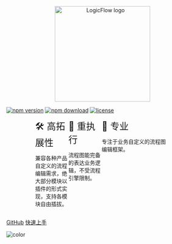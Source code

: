 <p align="center">
  <a href="https://github.com/didi/LogicFlow" target="_blank">
    <img
      src="./_images/logo.png"
      alt="LogicFlow logo"
      width="250"
    />
  </a>
</p>

[![npm version][npm-v-img]][npm-url]
[![npm download][npm-dl-img]][npm-url]
[![license][license-img]][license-url]

<div style="display: flex;justify-content: space-between;width:70%;margin: 0 auto;">
  <div style="width: 33%">
    <font size=5>🛠 高拓展性</font>
    <p>兼容各种产品自定义的流程编辑需求，绝大部分模块以插件的形式实现，支持各模块自由插拔。</p>
  </div>
  <div style="width: 33%">
    <font size=5>🚀 重执行</font>
    <p><font size=>流程图能完备的表达业务逻辑，不受流程引擎限制。</font></p>
  </div>  
  <div>
    <font size=5>🎯 专业</font>
    <p>专注于业务自定义的流程图编辑框架。</p>
  </div>
</div>

[GitHub](https://github.com/didi/LogicFlow)
[快速上手](zh/guide/start.md)

[npm-url]: https://www.npmjs.com/package/@logicflow/core
[npm-v-img]: https://img.shields.io/npm/v/@logicflow/core
[npm-dl-img]: https://img.shields.io/npm/dm/@logicflow/core
[license-url]: https://github.com/didi/LogicFlow/blob/master/LICENSE
[license-img]: https://img.shields.io/npm/l/@logicflow/core

![color](#ffffff)
